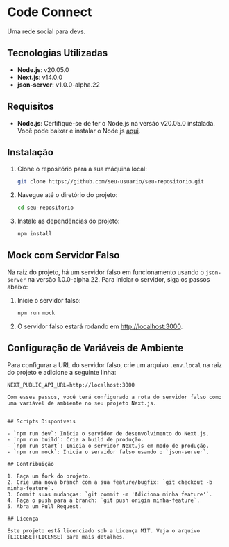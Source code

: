 # Code Connect

Uma rede social para devs.

## Tecnologias Utilizadas

- **Node.js**: v20.05.0
- **Next.js**: v14.0.0
- **json-server**: v1.0.0-alpha.22

## Requisitos

- **Node.js**: Certifique-se de ter o Node.js na versão v20.05.0 instalada. Você pode baixar e instalar o Node.js [aqui](https://nodejs.org/).

## Instalação

1. Clone o repositório para a sua máquina local:
    ```bash
    git clone https://github.com/seu-usuario/seu-repositorio.git
    ```

2. Navegue até o diretório do projeto:
    ```bash
    cd seu-repositorio
    ```

3. Instale as dependências do projeto:
    ```bash
    npm install
    ```

## Mock com Servidor Falso

Na raiz do projeto, há um servidor falso em funcionamento usando o `json-server` na versão 1.0.0-alpha.22. Para iniciar o servidor, siga os passos abaixo:

1. Inicie o servidor falso:
    ```bash
    npm run mock
    ```

2. O servidor falso estará rodando em [http://localhost:3000](http://localhost:3000).

## Configuração de Variáveis de Ambiente

Para configurar a URL do servidor falso, crie um arquivo `.env.local` na raiz do projeto e adicione a seguinte linha:

```plaintext
NEXT_PUBLIC_API_URL=http://localhost:3000

Com esses passos, você terá configurado a rota do servidor falso como uma variável de ambiente no seu projeto Next.js.


## Scripts Disponíveis

- `npm run dev`: Inicia o servidor de desenvolvimento do Next.js.
- `npm run build`: Cria a build de produção.
- `npm run start`: Inicia o servidor Next.js em modo de produção.
- `npm run mock`: Inicia o servidor falso usando o `json-server`.

## Contribuição

1. Faça um fork do projeto.
2. Crie uma nova branch com a sua feature/bugfix: `git checkout -b minha-feature`.
3. Commit suas mudanças: `git commit -m 'Adiciona minha feature'`.
4. Faça o push para a branch: `git push origin minha-feature`.
5. Abra um Pull Request.

## Licença

Este projeto está licenciado sob a Licença MIT. Veja o arquivo [LICENSE](LICENSE) para mais detalhes.
